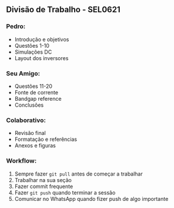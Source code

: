 ## Divisão de Trabalho - SEL0621

### Pedro:
- Introdução e objetivos
- Questões 1-10
- Simulações DC
- Layout dos inversores

### Seu Amigo:  
- Questões 11-20
- Fonte de corrente
- Bandgap reference
- Conclusões

### Colaborativo:
- Revisão final
- Formatação e referências
- Anexos e figuras

### Workflow:
1. Sempre fazer `git pull` antes de começar a trabalhar
2. Trabalhar na sua seção
3. Fazer commit frequente
4. Fazer `git push` quando terminar a sessão
5. Comunicar no WhatsApp quando fizer push de algo importante

